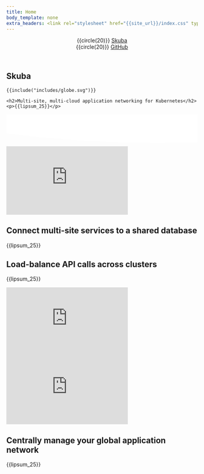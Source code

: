 ```yaml
---
title: Home
body_template: none
extra_headers: <link rel="stylesheet" href="{{site_url}}/index.css" type="text/css" async="async"/>
---
```


<header>
  <div>
    <div id="-top-left-nav">
      {{circle(20)}}
      <a href="{{site_url}}/index.html" class="nameplate">Skuba</a>
    </div>
    <div id="-top-right-nav">
       {{circle(20)}}
      <a href="https://github.com/skubaproject">GitHub</a>
    </div>
  </div>
</header>

<section id="-intro-section">
  <div>
    <h1 class="nameplate">Skuba</h1>

    {{include("includes/globe.svg")}}

    <h2>Multi-site, multi-cloud application networking for Kubernetes</h2>
    <p>{{lipsum_25}}</p>
  </div>
</section><svg id="-wave" height="6em" width="100%" xmlns="http://www.w3.org/2000/svg">
  <path d="M 0 0 L 0 50 Q 400 100, 800 50 T 1600 50 T 2400 50 T 3200 50 L 3200 0 Z" fill="#fff"/>
</svg>

<section>
  <div class="video">
    <iframe width="320" height="180" src="https://www.youtube.com/embed/AjPau5QYtYs" frameborder="0" allow="accelerometer; autoplay; encrypted-media; gyroscope; picture-in-picture" allowfullscreen></iframe>
    <div>
      <h2>Connect multi-site services to a shared database</h2>
      <p>{{lipsum_25}}</p>
    </div>
  </div>
</section>

<section>
  <div class="video">
    <div>
      <h2>Load-balance API calls across clusters</h2>
      <p>{{lipsum_25}}</p>
    </div>
    <iframe width="320" height="180" src="https://www.youtube.com/embed/AjPau5QYtYs" frameborder="0" allow="accelerometer; autoplay; encrypted-media; gyroscope; picture-in-picture" allowfullscreen></iframe>
  </div>
</section>

<section>
  <div class="video">
    <iframe width="320" height="180" src="https://www.youtube.com/embed/AjPau5QYtYs" frameborder="0" allow="accelerometer; autoplay; encrypted-media; gyroscope; picture-in-picture" allowfullscreen></iframe>
    <div>
      <h2>Centrally manage your global application network</h2>
      <p>{{lipsum_25}}</p>
    </div>
  </div>
</section>

<footer>
  <div>
  </div>
</footer>
